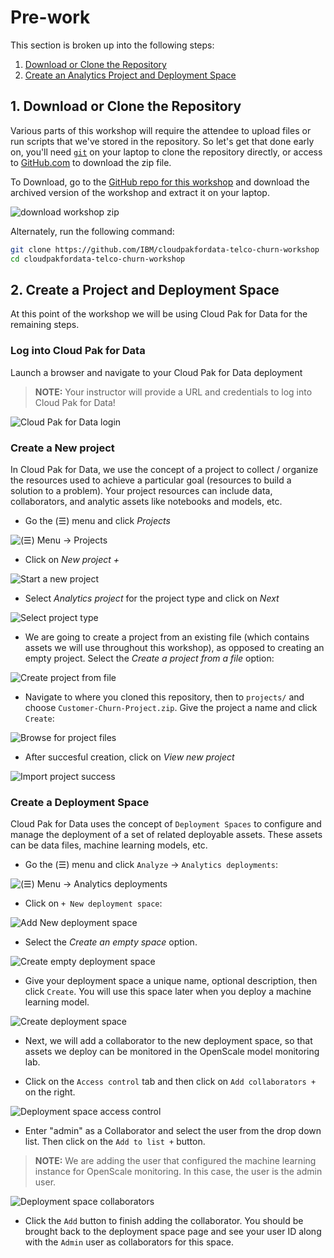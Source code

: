 # Pre-work

This section is broken up into the following steps:

1. [Download or Clone the Repository](#1-download-or-clone-the-repository)
1. [Create an Analytics Project and Deployment Space](#2-create-a-project-and-deployment-space)

## 1. Download or Clone the Repository

Various parts of this workshop will require the attendee to upload files or run scripts that we've stored in the repository. So let's get that done early on, you'll need [`git`](https://git-scm.com) on your laptop to clone the repository directly, or access to [GitHub.com](https://github.com/) to download the zip file.

To Download, go to the [GitHub repo for this workshop](https://github.com/IBM/cloudpakfordata-telco-churn-workshop) and download the archived version of the workshop and extract it on your laptop.

![download workshop zip](../images/generic/cp4d-telco-workshop-git-zip-download.png)

Alternately, run the following command:

```bash
git clone https://github.com/IBM/cloudpakfordata-telco-churn-workshop
cd cloudpakfordata-telco-churn-workshop
```

## 2. Create a Project and Deployment Space

At this point of the workshop we will be using Cloud Pak for Data for the remaining steps.

### Log into Cloud Pak for Data

Launch a browser and navigate to your Cloud Pak for Data deployment

> **NOTE:** Your instructor will provide a URL and credentials to log into Cloud Pak for Data!

![Cloud Pak for Data login](../images/manage/cpd-login.png)

### Create a New project

In Cloud Pak for Data, we use the concept of a project to collect / organize the resources used to achieve a particular goal (resources to build a solution to a problem). Your project resources can include data, collaborators, and analytic assets like notebooks and models, etc.

* Go the (☰) menu and click *Projects*

![(☰) Menu -> Projects](../images/manage/cpd-projects-menu.png)

* Click on *New project +*

![Start a new project](../images/manage/cpd-new-project.png)

* Select *Analytics project* for the project type and click on *Next*

![Select project type](../images/manage/cpd-project-type.png)

* We are going to create a project from an existing file (which contains assets we will use throughout this workshop), as opposed to creating an empty project. Select the _*Create a project from a file*_ option:

![Create project from file](../images/openscale-config/openscale-config-create-project-from-sample.png)

* Navigate to where you cloned this repository, then to `projects/` and choose `Customer-Churn-Project.zip`. Give the project a name and click `Create`:

![Browse for project files](../images/manage/cpd-importproject.png)

* After succesful creation, click on *View new project*

![Import project success](../images/manage/cpd-importprojectsuccess.png)

### Create a Deployment Space

Cloud Pak for Data uses the concept of `Deployment Spaces` to configure and manage the deployment of a set of related deployable assets. These assets can be data files, machine learning models, etc.

* Go the (☰) menu and click `Analyze` -> `Analytics deployments`:

![(☰) Menu -> Analytics deployments](../images/manage/ChooseAnalyticsDeployments.png)

* Click on `+ New deployment space`:

![Add New deployment space](../images/manage/addNewDeploymentSpace.png)

* Select the _*Create an empty space*_ option.

![Create empty deployment space](../images/manage/createEmptyDeploymentSpace.png)

* Give your deployment space a unique name, optional description, then click `Create`. You will use this space later when you deploy a machine learning model.

![Create deployment space](../images/manage/createDeploymentSpace.png)

* Next, we will add a collaborator to the new deployment space, so that assets we deploy can be monitored in the OpenScale model monitoring lab.

* Click on the `Access control` tab and then click on `Add collaborators +` on the right.

![Deployment space access control](../images/manage/deploymentSpaceAccessControl.png)

* Enter "admin" as a Collaborator and select the user from the drop down list. Then click on the `Add to list +` button.

> **NOTE:** We are adding the user that configured the machine learning instance for OpenScale monitoring. In this case, the user is the admin user.

![Deployment space collaborators](../images/manage/deploymentSpaceAddCollaborator.png)

* Click the `Add` button to finish adding the collaborator. You should be brought back to the deployment space page and see your user ID along with the `Admin` user as collaborators for this space.
